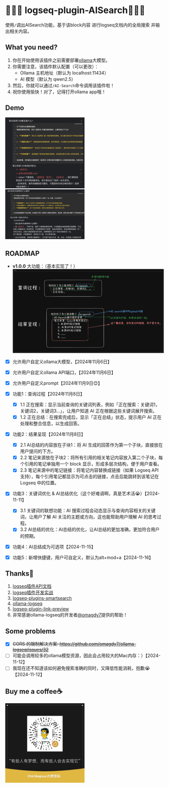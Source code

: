 # 🎉🎉🎉 logseq-plugin-AISearch💫💫💫

使用`/`调出AISearch功能，基于该block内容 进行logseq文档内的全局搜索 并输出相关内容。


## What you need?
1. 你在开始使用该插件之前需要部署[ollama](https://ollama.com/)大模型。
2. 你需要注意，该插件默认配置（可以更改）：
   - Ollama 主机地址（默认为 localhost:11434）
   - AI 模型（默认为 qwen2.5）
3. 然后，你就可以通过`/AI-Search`命令调用该插件啦！
4. 祝你使用愉快！对了，记得打开ollama app哦！


## Demo
<img src="public/demo1.png" style="width: 50%;">
<img src="public/demo2.png" style="width: 50%;">


## ROADMAP
- **v1.0.0** 大功能：（基本实现了！）
   <img src="public/v1.0-AIsearch插件设计.png" style="width: 100%;">

- [x] 允许用户自定义ollama大模型，【2024年11月6日】
- [x] 允许用户自定义ollama API端口，【2024年11月6日】
- [x] 允许用户自定义prompt【2024年11月9日😊】

- [x] 功能1：查询过程【2024年11月8日】
  - [x] 1.1 正在搜索：显示当前查询的关键词列表，例如「正在搜索：关键词1，关键词2，关键词3…」，让用户知道 AI 正在根据这些关键词展开搜索。
  - [x] 1.2 正在总结：在搜索完成后，显示「正在总结」状态，提示用户 AI 正在处理和整合信息，以生成回答。

- [x] 功能2：结果呈现【2024年11月8日】
  - [x] 2.1 AI总结的内容放在子块1：将 AI 生成的回答作为第一个子块，直接放在用户提问的下方。
  - [x] 2.2 笔记来源放在子块2：将所有引用的相关笔记内容放入第二个子块，每个引用的笔记单独用一个 block 显示，形成多层次结构，便于用户查看。
  - [x] 2.3 笔记来源中的笔记链接：将笔记内容替换成链接（如果 Logseq API 支持），每个引用笔记都显示为可点击的链接，点击后能跳转到该笔记在 Logseq 中的位置。

- [x] 功能3：关键词优化 & AI总结优化（这个好难调啊，真是艺术活😭）【2024-11-11】
  - [x] 3.1 关键词的联想功能：AI 搜索过程会动态显示与查询内容相关的关键词，让用户了解 AI 关注的主题或方向，这也能帮助用户理解 AI 的思考过程。
  - [x] 3.2 AI总结的优化：AI总结的优化，让AI总结的更加准确，更加符合用户的预期。

- [x] 功能4：AI总结成为可选项【2024-11-15】
- [x] 功能5：新增快捷键，用户可自定义，默认为alt+mod+a【2024-11-16】

## Thanks🙏
1. [logseq插件API文档](https://plugins-doc.logseq.com/)
2. [logseq插件开发实战](https://correctroad.gitbook.io/logseq-plugins-in-action/chapter-1/make-logseq-plugins-support-settings)
3. [logseq-plugins-smartsearch](https://github.com/sethyuan/logseq-plugin-smartsearch)
4. [ollama-logseq](https://github.com/omagdy7/ollama-logseq)
5. [logseq-plugin-link-preview](https://github.com/pengx17/logseq-plugin-link-preview)
6. 非常感谢ollama-logseq的开发者[@omagdy7](https://github.com/omagdy7)提供的帮助！

<!-- 1. [farfalle](https://github.com/rashadphz/farfalle)
2. [FreeAskInternet](https://github.com/nashsu/FreeAskInternet)
3. [search_with_ai](https://github.com/yokingma/search_with_ai) -->


## Some problems
- [x] ~~CORS 的限制解决方案: https://github.com/omagdy7/ollama-logseq/issues/32~~
- [ ] 可能会调用较多的ollama模型资源，因此会占用较大的Mac内存：）【2024-11-12】
- [ ] 我现在还不知道该如何避免搜索准确的同时，又降低性能消耗，抱歉😭【2024-11-12】

## Buy me a coffee☕️
<img src="public/buymeacoffee.jpg" style="width: 50%;">
